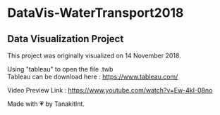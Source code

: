 # DataVis-WaterTransport2018

## Data Visualization Project
This project was originally visualized on 14 November 2018.

Using "tableau" to open the file .twb  
Tableau can be download here :
https://www.tableau.com/

Video Preview Link :
https://www.youtube.com/watch?v=Ew-4kI-08no

Made with 💗 by TanakitInt.
